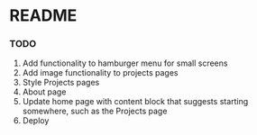 # README

### TODO

1. Add functionality to hamburger menu for small screens
2. Add image functionality to projects pages
3. Style Projects pages
4. About page
5. Update home page with content block that suggests starting somewhere, such as the Projects page
6. Deploy
